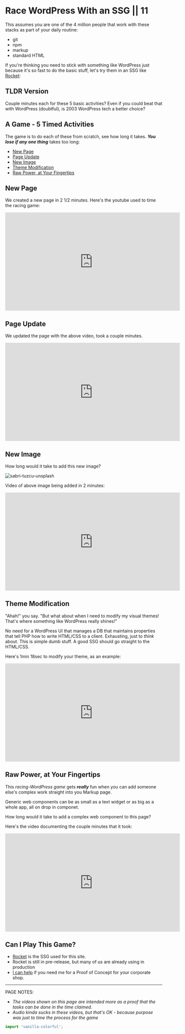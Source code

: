 # Race WordPress With an SSG || 11

This assumes you are one of the 4 million people that work with these stacks as part of your daily routine:

- git
- npm
- markup
- standard HTML

If you're thinking you need to stick with something like WordPress just because it's so fast to do the basic stuff, let's try them in an SSG like [Rocket](https://rocket.modern-web.dev/):

## TLDR Version

Couple minutes each for these 5 basic activities? Even if you could beat that with WordPress (doubtful), is 2003 WordPress tech a better choice?

## A Game - 5 Timed Activities

The game is to do each of these from scratch, see how long it takes. _**You lose if any one thing**_ takes too long:

- [New Page](/explore/raceWordPress/#new-page)
- [Page Update](/explore/raceWordPress/#page-update)
- [New Image](/explore/raceWordPress/#new-image)
- [Theme Modification](/explore/raceWordPress/#theme-modification)
- [Raw Power, at Your Fingertips](/explore/raceWordPress/#raw-power-at-your-fingertips)

## New Page

We created a new page in 2 1/2 minutes. Here's the youtube used to time the racing game:

<iframe width="560" height="315" src="https://www.youtube.com/embed/RcbsUGcifIM" frameborder="0" allow="accelerometer; autoplay; clipboard-write; encrypted-media; gyroscope; picture-in-picture" allowfullscreen></iframe>

## Page Update

We updated the page with the above video, took a couple minutes.

<iframe width="560" height="315" src="https://www.youtube.com/embed/zPCRt7upWB0" frameborder="0" allow="accelerometer; autoplay; clipboard-write; encrypted-media; gyroscope; picture-in-picture" allowfullscreen></iframe>

## New Image

How long would it take to add this new image?

<img class="bordered" src="/_merged_assets/_static/images/sabri-tuzcu-unsplash.jpg" alt="sabri-tuzcu-unsplash" />

Video of above image being added in 2 minutes:

<iframe width="560" height="315" src="https://www.youtube.com/embed/A77Rh0urR9s" frameborder="0" allow="accelerometer; autoplay; clipboard-write; encrypted-media; gyroscope; picture-in-picture" allowfullscreen></iframe>

## Theme Modification

"Ahah!" you say. "But what about when I need to modify my visual themes! That's where something like WordPress really shines!"

No need for a WordPress UI that manages a DB that maintains properties that tell PHP how to write HTML/CSS to a client. Exhausting, just to _think_ about. This is simple dumb stuff. A good SSG should go straight to the HTML/CSS.

Here's 1min 18sec to modify your theme, as an example:

<iframe width="560" height="315" src="https://www.youtube.com/embed/RutVwezeVZs" frameborder="0" allow="accelerometer; autoplay; clipboard-write; encrypted-media; gyroscope; picture-in-picture" allowfullscreen></iframe>

## Raw Power, at Your Fingertips

This _racing-WordPress game_ gets _**really**_ fun when you can add someone else's complex work straight into you Markup page.

Generic web components can be as small as a text widget or as big as a whole app, all on drop in componet. 

How long would it take to add a complex web component to this page?

<hex-color-picker color="#1e88e5"></hex-color-picker>

Here's the video documenting the couple minutes that it took:

<iframe width="560" height="315" src="https://www.youtube.com/embed/GsR2xhG9w8I" frameborder="0" allow="accelerometer; autoplay; clipboard-write; encrypted-media; gyroscope; picture-in-picture" allowfullscreen></iframe>

## Can I Play This Game?

- [Rocket](https://rocket.modern-web.dev/) is the SSG used for this site.
- Rocket is still in pre-release, but many of us are already using in production
- [I can help](/explore/needHelp/) if you need me for a Proof of Concept for your corporate shop.

<hr>

PAGE NOTES: 

- _The videos shown on this page are intended more as a proof that the tasks can be done in the time claimed._
- _Audio kinda sucks in these videos, but that's OK - because purpose was just to time the process for the game_

```js script
import 'vanilla-colorful';
```